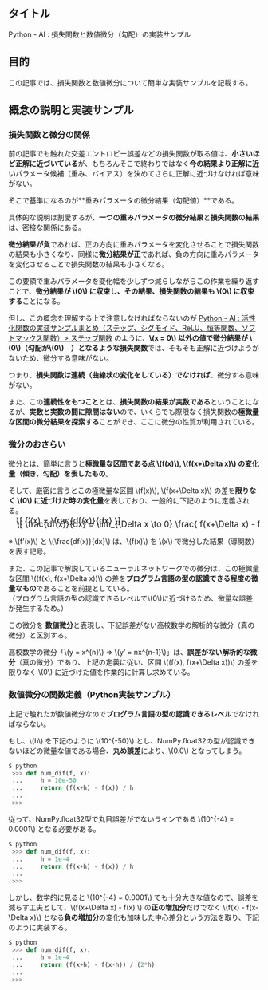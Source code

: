 ## タイトル
Python - AI : 損失関数と数値微分（勾配）の実装サンプル

## 目的
この記事では、損失関数と数値微分について簡単な実装サンプルを記載する。

## 概念の説明と実装サンプル
### 損失関数と微分の関係
前の記事でも触れた交差エントロピー誤差などの損失関数が取る値は、**小さいほど正解に近づいている**が、もちろんそこで終わりではなく**今の結果より正解に近い**パラメータ候補（重み、バイアス）を決めてさらに正解に近づけなければ意味がない。

そこで基準になるのが**重みパラメータの微分結果（勾配値）**である。

具体的な説明は割愛するが、**一つの重みパラメータの微分結果**と**損失関数の結果**は、密接な関係にある。

**微分結果が負**であれば、正の方向に重みパラメータを変化させることで損失関数の結果も小さくなり、同様に**微分結果が正**であれば、負の方向に重みパラメータを変化させることで損失関数の結果も小さくなる。

この要領で重みパラメータを変化幅を少しずつ減らしながらこの作業を繰り返すことで、**微分結果が \\(0\\) に収束し、その結果、損失関数の結果も \\(0\\) に収束する**ことになる。

但し、この概念を理解する上で注意しなければならないのが [Python - AI : 活性化関数の実装サンプルまとめ（ステップ、シグモイド、ReLU、恒等関数、ソフトマックス関数）> ステップ関数](https://sigma-se.com/detail/18/#:~:text=%E3%81%A8%E5%AE%9F%E8%A3%85%E3%82%B5%E3%83%B3%E3%83%97%E3%83%AB-,%E3%82%B9%E3%83%86%E3%83%83%E3%83%97%E9%96%A2%E6%95%B0,-%E5%89%8D%E3%81%AE%E8%A8%98%E4%BA%8B) のように、**\\(x = 0\\) 以外の値で微分結果が \\(0\\)（勾配が\\(0\\)　）となるような損失関数**では、そもそも正解に近づけようがないため、微分する意味がない。

つまり、**損失関数は連続（曲線状の変化をしている）でなければ**、微分する意味がない。

また、この**連続性をもつこと**とは、**損失関数の結果が実数である**ということになるが、**実数と実数の間に隙間はない**ので、いくらでも際限なく損失関数の**極微量な区間の微分結果を探索する**ことができ、ここに微分の性質が利用されている。

### 微分のおさらい
微分とは、簡単に言うと**極微量な区間である点 \\(f(x)\\), \\(f(x+\Delta x)\\) の変化量（傾き、勾配）を表したもの**。

そして、厳密に言うとこの極微量な区間 \\(f(x)\\), \\(f(x+\Delta x)\\) の差を**限りなく \\(0\\) に近づけた時の変化量**を表しており、一般的に下記のように定義される。

<div style="display: flex; margin-left: 1rem; font-size: 1.2em; margin-top: -0.75em; overflow-x: auto; white-space: nowrap;">
\[
 f’(x) = \frac{df(x)}{dx} 
\]
</div>
<div style="display: flex; margin-left: 1rem; font-size: 1.2em; margin-top: -0.75em; overflow-x: auto; white-space: nowrap;">
\[
 \frac{df(x)}{dx}  = \lim_{\Delta x \to 0} \frac{ f(x+\Delta x) - f(x) }{\Delta x}
\]
</div>

※ \\(f’(x)\\) と \\(\frac{df(x)}{dx}\\) は、\\(f(x)\\) を \\(x\\) で微分した結果（導関数）を表す記号。

また、この記事で解説しているニューラルネットワークでの微分は、この極微量な区間 \\((f(x), f(x+\Delta x))\\) の差を**プログラム言語の型の認識できる程度の微量なもの**であることを前提としている。<br>
（プログラム言語の型の認識できるレベルで\\(0\\)に近づけるため、微量な誤差が発生するため。）

この微分を **数値微分**と表現し、下記誤差がない高校数学の解析的な微分（真の微分）と区別する。

高校数学の微分「\\(y = x^{n}\\) ⇒ \\(y’ = nx^{n-1}\\)」は、**誤差がない解析的な微分**（真の微分）であり、上記の定義に従い、区間 \\((f(x), f(x+\Delta x))\\) の差を限りなく \\(0\\) に近づけた値を作業的に計算し求めている。

### 数値微分の関数定義（Python実装サンプル）
上記で触れたが数値微分なので**プログラム言語の型の認識できるレベル**でなければならない。

もし、\\(h\\) を下記のように \\(10^{-50}\\) とし、NumPy.float32の型が認識できないほどの微量な値である場合、**丸め誤差**により、\\(0.0\\) となってしまう。

```python
$ python
 >>> def num_dif(f, x):
 ...     h = 10e-50
 ...     return (f(x+h) - f(x)) / h
 ...
 >>>
```

従って、NumPy.float32型で丸目誤差がでないラインである \\(10^{-4} = 0.0001\\) となる必要がある。

```python
$ python
 >>> def num_dif(f, x):
 ...     h = 1e-4
 ...     return (f(x+h) - f(x)) / h
 ...
 >>>
```

しかし、数学的に見ると \\(10^{-4} = 0.0001\\) でも十分大きな値なので、誤差を減らす工夫として、\\(f(x+\Delta x) - f(x) \\) の**正の増加分**だけでなく \\(f(x) - f(x-\Delta x)\\) となる**負の増加分**の変化も加味した中心差分という方法を取り、下記のように実装する。

```python
$ python
 >>> def num_dif(f, x):
 ...     h = 1e-4
 ...     return (f(x+h) - f(x-h)) / (2*h)
 ...
 >>>
```
